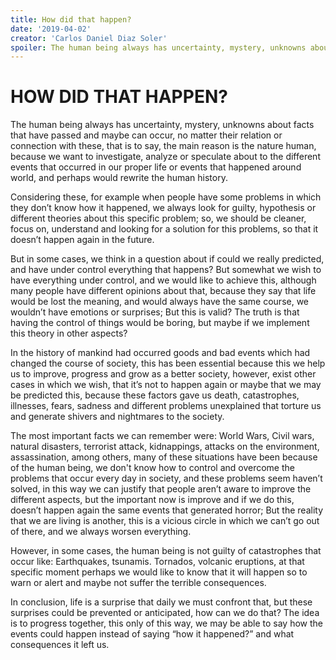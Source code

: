 ```yaml
---
title: How did that happen?
date: '2019-04-02'
creator: 'Carlos Daniel Diaz Soler'
spoiler: The human being always has uncertainty, mystery, unknowns about facts that have passed and maybe can occur, no matter their relation or connection with these, that is to say, the main reason is  the nature human, because we want to investigate, analyze or speculate about to the different events that occurred in our proper life or events that happened around world, and perhaps would rewrite  the human history. 
---
```


# HOW DID THAT HAPPEN?

The human being always has uncertainty, mystery, unknowns about facts that have passed and maybe can occur, no matter their relation or connection with these, that is to say, the main reason is  the nature human, because we want to investigate, analyze or speculate about to the different events that occurred in our proper life or events that happened around world, and perhaps would rewrite  the human history. 

Considering these, for example when people have some problems in which they don’t know how it happened, we always look for guilty, hypothesis or different theories about this specific problem; so, we should be cleaner, focus on, understand and looking for a solution for this problems, so that it doesn’t happen again in the future.

But in some cases, we think in a question about if could we really predicted, and have under control everything that happens? But somewhat we wish to have everything under control, and we would like to achieve this, although many people have different opinions about that, because they say that life would be lost the meaning, and would always have the same course, we wouldn’t have emotions or surprises; But this is valid? The truth is that having the control of things would be boring, but maybe if we implement this theory in other aspects?

In the history of mankind had occurred goods and bad events which had changed the course of society, this has been essential because this we help us to improve, progress and grow as a better society, however, exist other cases in which we wish, that it’s not to happen again or maybe that we may be predicted this, because these factors gave us death, catastrophes, illnesses, fears, sadness and different problems unexplained that torture us and generate shivers and nightmares to the society.

The most important facts we can remember were: World Wars, Civil wars, natural disasters, terrorist attack, kidnappings, attacks on the environment, assassination, among others, many of these situations have been because of the human being, we don't know how to control and overcome the problems that occur every day in society, and these  problems seem haven’t solved, in this way we can justify that people aren’t aware to improve the different aspects, but the important now is improve and  if we do this,  doesn’t happen again the same events that generated horror; But the reality  that we are living is another, this is a vicious circle in which we can’t go out of there, and we always worsen everything.

However, in some cases, the human being is not guilty of catastrophes that occur like: Earthquakes, tsunamis. Tornados, volcanic eruptions, at that specific moment perhaps we would like to know that it will happen so to warn or alert and maybe not suffer the terrible consequences.

In conclusion, life is a surprise that daily we must confront that, but these surprises could be prevented or anticipated, how can we do that? The idea is to progress together, this only of this way, we may be able to say how the events could happen instead of saying “how it happened?” and what consequences it left us.

